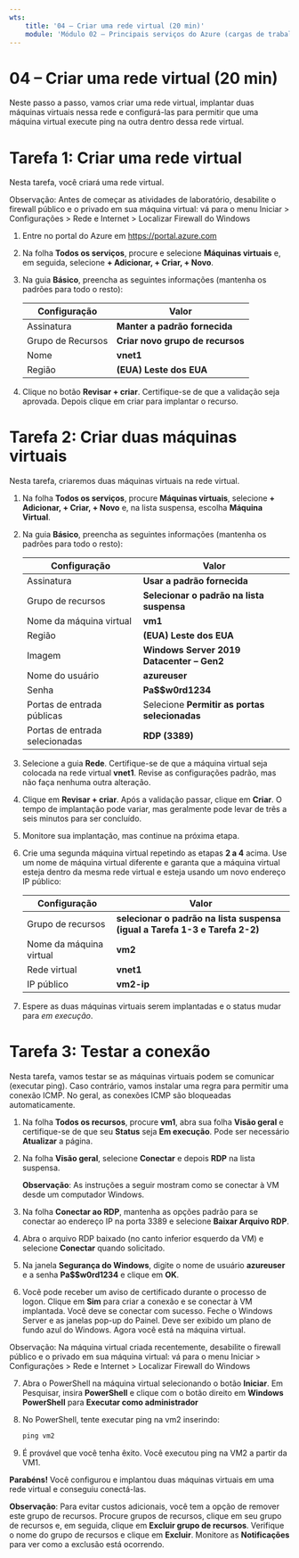 ```yaml
---
wts:
    title: '04 – Criar uma rede virtual (20 min)'
    module: 'Módulo 02 – Principais serviços do Azure (cargas de trabalho)'
---
```

# 04 – Criar uma rede virtual (20 min)

Neste passo a passo, vamos criar uma rede virtual, implantar duas máquinas virtuais nessa rede e configurá-las para permitir que uma máquina virtual execute ping na outra dentro dessa rede virtual.

# Tarefa 1: Criar uma rede virtual 

Nesta tarefa, você criará uma rede virtual. 

Observação: Antes de começar as atividades de laboratório, desabilite o firewall público e o privado em sua máquina virtual: vá para o menu Iniciar > Configurações > Rede e Internet > Localizar Firewall do Windows

1. Entre no portal do Azure em <a href="https://portal.azure.com" target="_blank"><span style="color: #0066cc;" color="#0066cc">https://portal.azure.com</span></a>

2. Na folha **Todos os serviços**, procure e selecione **Máquinas virtuais** e, em seguida, selecione **+ Adicionar, + Criar, + Novo**. 

3. Na guia **Básico**, preencha as seguintes informações (mantenha os padrões para todo o resto):

    | Configuração | Valor | 
    | --- | --- |
    | Assinatura | **Manter a padrão fornecida** |
    | Grupo de Recursos | **Criar novo grupo de recursos** |
    | Nome | **vnet1** |
    | Região | **(EUA) Leste dos EUA** |
    
   
4. Clique no botão **Revisar + criar**. Certifique-se de que a validação seja aprovada. Depois clique em criar para implantar o recurso.


# Tarefa 2: Criar duas máquinas virtuais

Nesta tarefa, criaremos duas máquinas virtuais na rede virtual. 

1. Na folha **Todos os serviços**, procure **Máquinas virtuais**, selecione **+ Adicionar, + Criar, + Novo** e, na lista suspensa, escolha **Máquina Virtual**. 

2. Na guia **Básico**, preencha as seguintes informações (mantenha os padrões para todo o resto):

   | Configuração | Valor | 
   | --- | --- |
   | Assinatura | **Usar a padrão fornecida** |
   | Grupo de recursos |  **Selecionar o padrão na lista suspensa** |
   | Nome da máquina virtual | **vm1**|
   | Região | **(EUA) Leste dos EUA** |
   | Imagem | **Windows Server 2019 Datacenter – Gen2** |
   | Nome do usuário| **azureuser** |
   | Senha| **Pa$$w0rd1234** |
   | Portas de entrada públicas| Selecione **Permitir as portas selecionadas**  |
   | Portas de entrada selecionadas| **RDP (3389)** |
   

3. Selecione a guia **Rede**. Certifique-se de que a máquina virtual seja colocada na rede virtual **vnet1**. Revise as configurações padrão, mas não faça nenhuma outra alteração. 

4. Clique em **Revisar + criar**. Após a validação passar, clique em **Criar**. O tempo de implantação pode variar, mas geralmente pode levar de três a seis minutos para ser concluído.

5. Monitore sua implantação, mas continue na próxima etapa. 

6. Crie uma segunda máquina virtual repetindo as etapas **2 a 4** acima. Use um nome de máquina virtual diferente e garanta que a máquina virtual esteja dentro da mesma rede virtual e esteja usando um novo endereço IP público:

    | Configuração | Valor |
    | --- | --- |
    | Grupo de recursos | **selecionar o padrão na lista suspensa (igual a Tarefa 1-3 e Tarefa 2-2)** |
    | Nome da máquina virtual |  **vm2** |
    | Rede virtual | **vnet1** |
    | IP público | **vm2-ip** |

7. Espere as duas máquinas virtuais serem implantadas e o status mudar para *em execução*.

# Tarefa 3: Testar a conexão 

Nesta tarefa, vamos testar se as máquinas virtuais podem se comunicar (executar ping). Caso contrário, vamos instalar uma regra para permitir uma conexão ICMP. No geral, as conexões ICMP são bloqueadas automaticamente.

1. Na folha **Todos os recursos**, procure **vm1**, abra sua folha **Visão geral** e certifique-se de que seu **Status** seja **Em execução**. Pode ser necessário **Atualizar** a página.

2. Na folha **Visão geral**, selecione **Conectar** e depois **RDP** na lista suspensa.

    **Observação**: As instruções a seguir mostram como se conectar à VM desde um computador Windows. 

3. Na folha **Conectar ao RDP**, mantenha as opções padrão para se conectar ao endereço IP na porta 3389 e selecione **Baixar Arquivo RDP**.

4. Abra o arquivo RDP baixado (no canto inferior esquerdo da VM) e selecione **Conectar** quando solicitado. 

5. Na janela **Segurança do Windows**, digite o nome de usuário **azureuser** e a senha **Pa$$w0rd1234** e clique em **OK**.

6. Você pode receber um aviso de certificado durante o processo de logon. Clique em **Sim** para criar a conexão e se conectar à VM implantada. Você deve se conectar com sucesso. Feche o Windows Server e as janelas pop-up do Painel. Deve ser exibido um plano de fundo azul do Windows. Agora você está na máquina virtual.

Observação: Na máquina virtual criada recentemente, desabilite o firewall público e o privado em sua máquina virtual: vá para o menu Iniciar > Configurações > Rede e Internet > Localizar Firewall do Windows

7. Abra o PowerShell na máquina virtual selecionando o botão **Iniciar**. Em Pesquisar, insira **PowerShell** e clique com o botão direito em **Windows PowerShell** para **Executar como administrador**

8. No PowerShell, tente executar ping na vm2 inserindo:

   ```PowerShell
   ping vm2
   ```

 9. É provável que você tenha êxito. Você executou ping na VM2 a partir da VM1.


**Parabéns!** Você configurou e implantou duas máquinas virtuais em uma rede virtual e conseguiu conectá-las.

**Observação**: Para evitar custos adicionais, você tem a opção de remover este grupo de recursos. Procure grupos de recursos, clique em seu grupo de recursos e, em seguida, clique em **Excluir grupo de recursos**. Verifique o nome do grupo de recursos e clique em **Excluir**. Monitore as **Notificações** para ver como a exclusão está ocorrendo.
